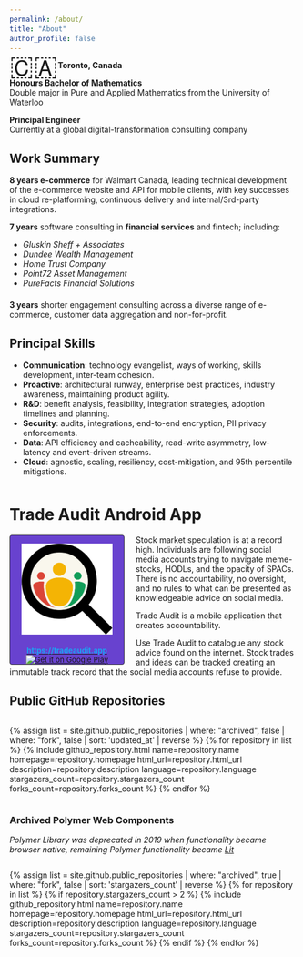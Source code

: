 ```yaml
---
permalink: /about/
title: "About"
author_profile: false
---
```

<div class="img-bg" style="background-image:url('/assets/images/about/bg_full.jpg');">
  <p>
    <span style="font-size:36pt;vertical-align: middle;line-height:0;">🇨🇦</span><strong>Toronto, Canada</strong>
  </p>

  <p>
    <strong>Honours Bachelor of Mathematics</strong><br>
    Double major in Pure and Applied Mathematics from the University of Waterloo
  </p>
  
  <p>
    <strong>Principal Engineer</strong><br>
    Currently at a global digital-transformation consulting company
  </p>
  
  <h2 id="work-summary">Work Summary</h2>

  <p>
    <strong>8 years e-commerce</strong> for Walmart Canada, leading technical development of the e-commerce website 
    and API for mobile clients, with key successes in cloud re-platforming, continuous delivery and internal/3rd-party integrations.
  </p>

  <p>
    <strong>7 years</strong> software consulting in <strong>financial services</strong> and fintech; 
    <wbr>including:
  </p> 
  <ul style="padding-bottom:0.5em">
    <li><em>Gluskin Sheff + Associates</em></li>
    <li><em>Dundee Wealth Management</em></li>
    <li><em>Home Trust Company</em></li>
    <li><em>Point72 Asset Management</em></li>
    <li><em>PureFacts Financial Solutions</em></li>
  </ul>

  <p>
    <strong>3 years</strong> shorter engagement consulting across a diverse range of e-commerce, 
    <wbr>customer data aggregation and non-for-profit.
  </p>
</div>

## Principal Skills

- **Communication**: technology evangelist, ways of working, skills development, inter-team cohesion.
- **Proactive**: architectural runway, enterprise best practices, industry awareness, maintaining product agility.
- **R&D**: benefit analysis, feasibility, integration strategies, adoption timelines and planning.
- **Security**: audits, integrations, end-to-end encryption, PII privacy enforcements.
- **Data**: API efficiency and cacheability, read-write asymmetry, low-latency and event-driven streams.
- **Cloud**: agnostic, scaling, resiliency, cost-mitigation, and 95th percentile mitigations.

<div class="html-bg" style="margin-top: 50px;margin-bottom: 30px;">
  <h1>Trade Audit Android App</h1>
  
  <div style="
    float: left;
    text-align: center;
    border: 1px solid #343434;
    border-radius: 4px;
    margin-right: 20px;
    margin-bottom: 4px;
    background-color: rgb(104, 66, 207);
    font-size: small;
  ">
    <a href="https://tradeaudit.app" target="_blank">
     <img src="/assets/images/about/tradeauditapp.png" title="Trade Audit Mobile App" 
      style="
        width: 160px;
        box-shadow: none;
        padding: 14px 20px 4px 20px;
        display: block;
      " alt="Trade Audit"/><br/>
     <span style="font-weight:bold;color:#1da1f2;">https://tradeaudit.app</span>
    </a><br>
    <a href="https://play.google.com/store/apps/details?id=app.tradeaudit" target="_blank"><img alt="Get it on Google Play" style="height:60px;box-shadow:none;" height="60" src="https://play.google.com/intl/en_us/badges/static/images/badges/en_badge_web_generic.png"></a>
  </div>
  <p>
    Stock market speculation is at a record high. Individuals are following social media accounts trying
    to navigate meme-stocks, HODLs, and the opacity of SPACs. There is no accountability, no oversight, and 
    no rules to what can be presented as knowledgeable advice on social media.
  </p>
  <p>
    Trade Audit is a mobile application that creates accountability.
  </p>
  <p>
    Use Trade Audit to catalogue any stock advice found on the internet.  Stock trades and ideas can be tracked 
    creating an immutable track record that the social media accounts refuse to provide.
  </p>
</div>


## Public GitHub Repositories

<div style="display:flex;flex-wrap:wrap;-webkit-flex-wrap:wrap;list-style:none;padding-inline-start:0px;">

{% assign list = site.github.public_repositories | where: "archived", false | where: "fork", false | sort: 'updated_at' | reverse %}
{% for repository in list %}
{%
include github_repository.html
name=repository.name
homepage=repository.homepage
html_url=repository.html_url
description=repository.description
language=repository.language
stargazers_count=repository.stargazers_count
forks_count=repository.forks_count
%}
{% endfor %}

</div>

### Archived Polymer Web Components
*Polymer Library was deprecated in 2019 when functionality became browser native, <wbr>remaining Polymer functionality became [Lit](https://lit.dev/)*

<div style="display:flex;flex-wrap:wrap;-webkit-flex-wrap:wrap;list-style:none;padding-inline-start:0px;">

{% assign list = site.github.public_repositories | where: "archived", true | where: "fork", false | sort: 'stargazers_count' | reverse %}
{% for repository in list %}
{% if repository.stargazers_count > 2 %}
{%
  include github_repository.html
  name=repository.name
  homepage=repository.homepage
  html_url=repository.html_url
  description=repository.description
  language=repository.language
  stargazers_count=repository.stargazers_count
  forks_count=repository.forks_count
%}
{% endif %}
{% endfor %}
  
</div>
